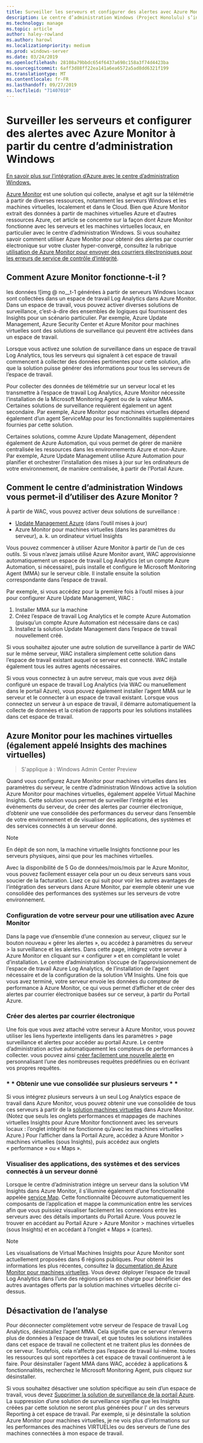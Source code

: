 ```yaml
---
title: Surveiller les serveurs et configurer des alertes avec Azure Monitor à partir du centre d’administration Windows
description: Le centre d’administration Windows (Project Honolulu) s’intègre à Azure Monitor
ms.technology: manage
ms.topic: article
author: haley-rowland
ms.author: harowl
ms.localizationpriority: medium
ms.prod: windows-server
ms.date: 03/24/2019
ms.openlocfilehash: 28108a79bbdc654f6437a698c158a3f74d4423ba
ms.sourcegitcommit: 6aff3d88ff22ea141a6ea6572a5ad8dd6321f199
ms.translationtype: MT
ms.contentlocale: fr-FR
ms.lasthandoff: 09/27/2019
ms.locfileid: "71407010"
---
```

# <a name="monitor-servers-and-configure-alerts-with-azure-monitor-from-windows-admin-center"></a>Surveiller les serveurs et configurer des alertes avec Azure Monitor à partir du centre d’administration Windows

[En savoir plus sur l’intégration d’Azure avec le centre d’administration Windows.](../plan/azure-integration-options.md)

[Azure Monitor](https://docs.microsoft.com/azure/azure-monitor/overview) est une solution qui collecte, analyse et agit sur la télémétrie à partir de diverses ressources, notamment les serveurs Windows et les machines virtuelles, localement et dans le Cloud. Bien que Azure Monitor extrait des données à partir de machines virtuelles Azure et d’autres ressources Azure, cet article se concentre sur la façon dont Azure Monitor fonctionne avec les serveurs et les machines virtuelles locaux, en particulier avec le centre d’administration Windows. Si vous souhaitez savoir comment utiliser Azure Monitor pour obtenir des alertes par courrier électronique sur votre cluster hyper-convergé, consultez la rubrique [utilisation de Azure Monitor pour envoyer des courriers électroniques pour les erreurs de service de contrôle d’intégrité](https://docs.microsoft.com/windows-server/storage/storage-spaces/configure-azure-monitor).

## <a name="how-does-azure-monitor-work"></a>Comment Azure Monitor fonctionne-t-il ?
les données ![img @ no__t-1 générées à partir de serveurs Windows locaux sont collectées dans un espace de travail Log Analytics dans Azure Monitor. Dans un espace de travail, vous pouvez activer diverses solutions de surveillance, c’est-à-dire des ensembles de logiques qui fournissent des Insights pour un scénario particulier. Par exemple, Azure Update Management, Azure Security Center et Azure Monitor pour machines virtuelles sont des solutions de surveillance qui peuvent être activées dans un espace de travail. 

Lorsque vous activez une solution de surveillance dans un espace de travail Log Analytics, tous les serveurs qui signalent à cet espace de travail commencent à collecter des données pertinentes pour cette solution, afin que la solution puisse générer des informations pour tous les serveurs de l’espace de travail. 

Pour collecter des données de télémétrie sur un serveur local et les transmettre à l’espace de travail Log Analytics, Azure Monitor nécessite l’installation de la Microsoft Monitoring Agent ou de la valeur MMA. Certaines solutions de surveillance requièrent également un agent secondaire. Par exemple, Azure Monitor pour machines virtuelles dépend également d’un agent ServiceMap pour les fonctionnalités supplémentaires fournies par cette solution. 

Certaines solutions, comme Azure Update Management, dépendent également de Azure Automation, qui vous permet de gérer de manière centralisée les ressources dans les environnements Azure et non-Azure. Par exemple, Azure Update Management utilise Azure Automation pour planifier et orchestrer l’installation des mises à jour sur les ordinateurs de votre environnement, de manière centralisée, à partir de l’Portail Azure.


## <a name="how-does-windows-admin-center-enable-you-to-use-azure-monitor"></a>Comment le centre d’administration Windows vous permet-il d’utiliser des Azure Monitor ?

À partir de WAC, vous pouvez activer deux solutions de surveillance :

- [Update Management Azure](azure-update-management.md) (dans l’outil mises à jour)
- Azure Monitor pour machines virtuelles (dans les paramètres du serveur), a. k. un ordinateur virtuel Insights

Vous pouvez commencer à utiliser Azure Monitor à partir de l’un de ces outils. Si vous n’avez jamais utilisé Azure Monitor avant, WAC approvisionne automatiquement un espace de travail Log Analytics (et un compte Azure Automation, si nécessaire), puis installe et configure le Microsoft Monitoring Agent (MMA) sur le serveur cible. Il installe ensuite la solution correspondante dans l’espace de travail. 

Par exemple, si vous accédez pour la première fois à l’outil mises à jour pour configurer Azure Update Management, WAC :

1. Installer MMA sur la machine
2. Créez l’espace de travail Log Analytics et le compte Azure Automation (puisqu’un compte Azure Automation est nécessaire dans ce cas)
3. Installez la solution Update Management dans l’espace de travail nouvellement créé.

Si vous souhaitez ajouter une autre solution de surveillance à partir de WAC sur le même serveur, WAC installera simplement cette solution dans l’espace de travail existant auquel ce serveur est connecté. WAC installe également tous les autres agents nécessaires.

Si vous vous connectez à un autre serveur, mais que vous avez déjà configuré un espace de travail Log Analytics (via WAC ou manuellement dans le portail Azure), vous pouvez également installer l’agent MMA sur le serveur et le connecter à un espace de travail existant. Lorsque vous connectez un serveur à un espace de travail, il démarre automatiquement la collecte de données et la création de rapports pour les solutions installées dans cet espace de travail.

## <a name="azure-monitor-for-virtual-machines-aka-virtual-machine-insights"></a>Azure Monitor pour les machines virtuelles (également appelé Insights des machines virtuelles)
>S'applique à : Windows Admin Center Preview

Quand vous configurez Azure Monitor pour machines virtuelles dans les paramètres du serveur, le centre d’administration Windows active la solution Azure Monitor pour machines virtuelles, également appelée Virtual Machine Insights. Cette solution vous permet de surveiller l’intégrité et les événements du serveur, de créer des alertes par courrier électronique, d’obtenir une vue consolidée des performances du serveur dans l’ensemble de votre environnement et de visualiser des applications, des systèmes et des services connectés à un serveur donné.

> [!NOTE]
> En dépit de son nom, la machine virtuelle Insights fonctionne pour les serveurs physiques, ainsi que pour les machines virtuelles.

Avec la disponibilité de 5 Go de données/mois/mois par le Azure Monitor, vous pouvez facilement essayer cela pour un ou deux serveurs sans vous soucier de la facturation. Lisez ce qui suit pour voir les autres avantages de l’intégration des serveurs dans Azure Monitor, par exemple obtenir une vue consolidée des performances des systèmes sur les serveurs de votre environnement.

### <a name="set-up-your-server-for-use-with-azure-monitor"></a>**Configuration de votre serveur pour une utilisation avec Azure Monitor**

Dans la page vue d’ensemble d’une connexion au serveur, cliquez sur le bouton nouveau « gérer les alertes », ou accédez à paramètres du serveur > la surveillance et les alertes. Dans cette page, intégrez votre serveur à Azure Monitor en cliquant sur « configurer » et en complétant le volet d’installation. Le centre d’administration s’occupe de l’approvisionnement de l’espace de travail Azure Log Analytics, de l’installation de l’agent nécessaire et de la configuration de la solution VM Insights. Une fois que vous avez terminé, votre serveur envoie les données du compteur de performance à Azure Monitor, ce qui vous permet d’afficher et de créer des alertes par courrier électronique basées sur ce serveur, à partir du Portail Azure.

### <a name="create-email-alerts"></a>**Créer des alertes par courrier électronique**

Une fois que vous avez attaché votre serveur à Azure Monitor, vous pouvez utiliser les liens hypertexte intelligents dans les paramètres > page surveillance et alertes pour accéder au portail Azure. Le centre d’administration active automatiquement les compteurs de performances à collecter. vous pouvez ainsi [créer facilement une nouvelle alerte](https://docs.microsoft.com/azure/azure-monitor/platform/alerts-log) en personnalisant l’une des nombreuses requêtes prédéfinies ou en écrivant vos propres requêtes.

### <a name="get-a-consolidated-view-across-multiple-servers-"></a>\* * Obtenir une vue consolidée sur plusieurs serveurs * *

Si vous intégrez plusieurs serveurs à un seul Log Analytics espace de travail dans Azure Monitor, vous pouvez obtenir une vue consolidée de tous ces serveurs à partir de la [solution machines virtuelles](https://docs.microsoft.com/azure/azure-monitor/insights/vminsights-overview) dans Azure Monitor.  (Notez que seuls les onglets performances et mappages de machines virtuelles Insights pour Azure Monitor fonctionnent avec les serveurs locaux : l’onglet intégrité ne fonctionne qu’avec les machines virtuelles Azure.) Pour l’afficher dans la Portail Azure, accédez à Azure Monitor > machines virtuelles (sous Insights), puis accédez aux onglets « performance » ou « Maps ».

### <a name="visualize-apps-systems-and-services-connected-to-a-given-server"></a>**Visualiser des applications, des systèmes et des services connectés à un serveur donné**

Lorsque le centre d’administration intègre un serveur dans la solution VM Insights dans Azure Monitor, il s’illumine également d’une fonctionnalité appelée [service Map](https://docs.microsoft.com/azure/azure-monitor/insights/service-map). Cette fonctionnalité Découvre automatiquement les composants de l’application et mappe la communication entre les services afin que vous puissiez visualiser facilement les connexions entre les serveurs avec des détails importants du Portail Azure. Vous pouvez le trouver en accédant au Portail Azure > Azure Monitor > machines virtuelles (sous Insights) et en accédant à l’onglet « Maps » (cartes).

> [!NOTE]
> Les visualisations de Virtual Machines Insights pour Azure Monitor sont actuellement proposées dans 6 régions publiques.  Pour obtenir les informations les plus récentes, consultez la [documentation de Azure Monitor pour machines virtuelles](https://docs.microsoft.com/azure/azure-monitor/insights/vminsights-onboard#log-analytics).  Vous devez déployer l’espace de travail Log Analytics dans l’une des régions prises en charge pour bénéficier des autres avantages offerts par la solution machines virtuelles décrite ci-dessus.

## <a name="disabling-monitoring"></a>Désactivation de l’analyse

Pour déconnecter complètement votre serveur de l’espace de travail Log Analytics, désinstallez l’agent MMA. Cela signifie que ce serveur n’enverra plus de données à l’espace de travail, et que toutes les solutions installées dans cet espace de travail ne collectent et ne traitent plus les données de ce serveur. Toutefois, cela n’affecte pas l’espace de travail lui-même. toutes les ressources qui sont reportées à cet espace de travail continueront à le faire. Pour désinstaller l’agent MMA dans WAC, accédez à applications & fonctionnalités, recherchez le Microsoft Monitoring Agent, puis cliquez sur désinstaller.

Si vous souhaitez désactiver une solution spécifique au sein d’un espace de travail, vous devez [Supprimer la solution de surveillance de la portail Azure](https://docs.microsoft.com/azure/azure-monitor/insights/solutions#remove-a-management-solution). La suppression d’une solution de surveillance signifie que les Insights créées par cette solution ne seront plus générées pour l' _un_ des serveurs Reporting à cet espace de travail. Par exemple, si je désinstalle la solution Azure Monitor pour machines virtuelles, je ne vois plus d’informations sur les performances des machines VIRTUELles ou des serveurs de l’une des machines connectées à mon espace de travail.